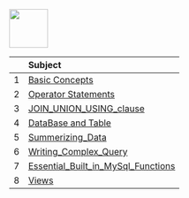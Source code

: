 <img src="https://img.shields.io/badge/-SQL%20-brightgreen" height=70px>

|     |  Subject           |
|:---:|:------------------------------| 
|  1  |[Basic Concepts](https://github.com/sshalem/SQL/tree/main/1_Basic_Concepts)   | 
|  2  |[Operator Statements](https://github.com/sshalem/SQL/tree/main/2_Operator_Statements)   | 
|  3  |[JOIN_UNION_USING_clause](https://github.com/sshalem/SQL/tree/main/3_JOIN__UNION__USING__clause)   | 
|  4  |[DataBase and Table](https://github.com/sshalem/SQL/tree/main/4_DataBase_and_TABLE)   | 
|  5  |[Summerizing_Data](https://github.com/sshalem/SQL/tree/main/5_Summerizing_Data)   | 
|  6  |[Writing_Complex_Query](https://github.com/sshalem/SQL/tree/main/6_Writing_Complex_Query)   | 
|  7  |[Essential_Built_in_MySql_Functions](https://github.com/sshalem/SQL/tree/main/7_Essential_Built_in_MySql_Functions)   | 
|  8  |[Views]()   | 






